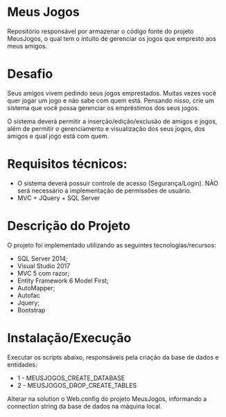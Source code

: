 # Meus Jogos
Repositório responsável por armazenar o código fonte do projeto MeusJogos, o qual tem o intuito de gerenciar os jogos que empresto aos meus amigos.

# Desafio
Seus amigos vivem pedindo seus jogos emprestados. Muitas vezes você quer jogar um jogo e não sabe com quem está. 
Pensando nisso, crie um sistema que você possa gerenciar os empréstimos dos seus jogos.

O sistema deverá permitir a inserção/edição/exclusão de amigos e jogos, 
além de permitir o gerenciamento e visualização dos seus jogos, dos amigos e qual jogo está com quem.

# Requisitos técnicos:
- O sistema deverá possuir controle de acesso (Segurança/Login).
 NÃO será necessário a implementação de permissões de usuário.
- MVC + JQuery + SQL Server

# Descrição do Projeto
O projeto foi implementado utilizando as seguintes tecnologias/recursos:
- SQL Server 2014;
- Visual Studio 2017
- MVC 5 com razor;
- Entity Framework 6 Model First;
- AutoMapper;
- Autofac
- Jquery;
- Bootstrap

# Instalação/Execução
Executar os scripts abaixo, responsáveis pela criação da base de dados e entidades:

- 1 - MEUSJOGOS_CREATE_DATABASE
- 2 - MEUSJOGOS_DROP_CREATE_TABLES

Alterar na solution o Web.config do projeto MeusJogos, informando a connection string da base de dados na máquina local.
